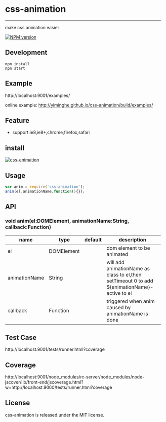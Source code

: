 # css-animation
---

make css animation easier

[![NPM version][npm-image]][npm-url]

[npm-image]: http://img.shields.io/npm/v/css-animation.svg?style=flat-square
[npm-url]: http://npmjs.org/package/css-animation

## Development

```
npm install
npm start
```

## Example

http://localhost:9001/examples/

online example: http://yiminghe.github.io/css-animation/build/examples/


## Feature

* support ie8,ie8+,chrome,firefox,safari

## install

[![css-animation](https://nodei.co/npm/css-animation.png)](https://npmjs.org/package/css-animation)

## Usage

```js
var anim = require('css-animation');
anim(el,animationName,function(){});
```

## API

### void anim(el:DOMElement, animationName:String, callback:Function)

<table class="table table-bordered table-striped">
    <thead>
    <tr>
        <th style="width: 100px;">name</th>
        <th style="width: 50px;">type</th>
        <th style="width: 50px;">default</th>
        <th>description</th>
    </tr>
    </thead>
    <tbody>
        <tr>
          <td>el</td>
          <td>DOMElement</td>
          <td></td>
          <td>dom element to be animated</td>
        </tr>
        <tr>
          <td>animationName</td>
          <td>String</td>
          <td></td>
          <td>will add animationName as class to el,then setTimeout 0 to add ${animationName}-active to el</td>
        </tr>
        <tr>
          <td>callback</td>
          <td>Function</td>
          <td></td>
          <td>triggered when anim caused by animationName is done</td>
        </tr>
    </tbody>
</table>


## Test Case

http://localhost:9001/tests/runner.html?coverage

## Coverage

http://localhost:9001/node_modules/rc-server/node_modules/node-jscover/lib/front-end/jscoverage.html?w=http://localhost:9000/tests/runner.html?coverage

## License

css-animation is released under the MIT license.
